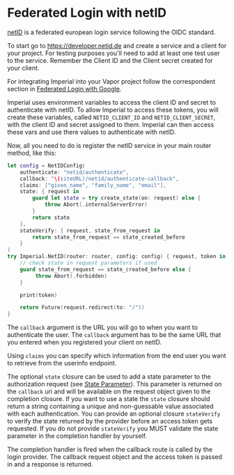 # Federated Login with netID

[netID](https://netid.de) is a federated european login service following the OIDC standard.

To start go to https://developer.netid.de and create a service and a client for your project. For testing purposes you'll need to add at least one test user to the service. 
Remember the Client ID and the Client secret created for your client.

For integrating Imperial into your Vapor project follow the correspondent section in [Federated Login with Google](../Google/README.md).

Imperial uses environment variables to access the client ID and secret to authenticate with netID. To allow Imperial to access these tokens, you will create these variables, called `NETID_CLIENT_ID` and `NETID_CLIENT_SECRET`, with the client ID and secret assigned to them. Imperial can then access these vars and use there values to authenticate with netID.

Now, all you need to do is register the netID service in your main router method, like this:

```swift
let config = NetIDConfig(
    authenticate: "netid/authenticate",
    callback: "\(siteURL)/netid/authenticate-callback",
    claims: ["given_name", "family_name", "email"],
    state: { request in
        guard let state = try create_state(on: request) else {
            throw Abort(.internalServerError)
        }
        return state
    },
    stateVerify: { request, state_from_request in
        return state_from_request == state_created_before
    }
)
try Imperial.NetID(router: router, config: config) { request, token in
    // check state in request parameters if used
    guard state_from_request == state_created_before else {
         throw Abort(.forbidden)
    }

    print(token)

    return Future(request.redirect(to: "/"))
}
```

The `callback` argument is the URL you will go to when you want to authenticate the user. The `callback` argument has to be the same URL that you entered when you registered your client on netID.

Using `claims` you can specify which information from the end user you want to retrieve from the userinfo endpoint.

The optional `state` closure can be used to add a state parameter to the authorization request (see [State Parameter](https://auth0.com/docs/protocols/oauth2/oauth-state)). This parameter is returned on the `callback` uri and will be available on the request object given to the completion closure. If you want to use a state the `state` closure should return a string containing a unique and non-guessable value associated with each authentication. You can provide an optional closure `stateVerify` to verify the state returned by the provider before an access token gets requested. If you do not provide `stateVerify` you MUST validate the state parameter in the completion handler by yourself.

The completion handler is fired when the callback route is called by the login provider. The callback request object and the access token is passed in and a response is returned.

